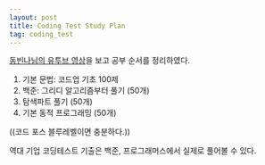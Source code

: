 ```yaml
---
layout: post
title: Coding Test Study Plan
tag: coding_test
---
```


[동빈나님의 유투브 영상](https://www.youtube.com/watch?v=ukkLCl9yBvE&t=570s)을 보고 공부 순서를 정리하였다.

1. 기본 문법: 코드업 기초 100제 
2. 백준: 그리디 알고리즘부터 풀기 (50개)
3. 탐색파트 풀기 (50개)
4. 기본 동적 프로그래밍 (50개)

((코드 포스 블루레벨이면 충분하다.))

역대 기업 코딩테스트 기출은 백준, 프로그래머스에서 실제로 풀어볼 수 있다.

